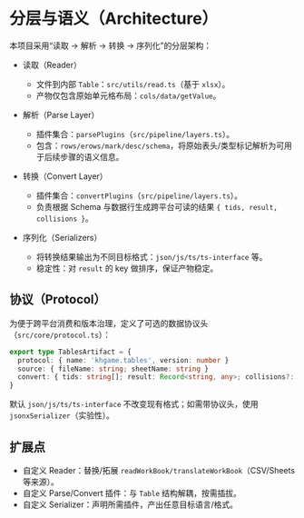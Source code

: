 # 分层与语义（Architecture）

本项目采用“读取 -> 解析 -> 转换 -> 序列化”的分层架构：

- 读取（Reader）
  - 文件到内部 `Table`：`src/utils/read.ts`（基于 `xlsx`）。
  - 产物仅包含原始单元格布局：`cols/data/getValue`。

- 解析（Parse Layer）
  - 插件集合：`parsePlugins`（`src/pipeline/layers.ts`）。
  - 包含：`rows/erows/mark/desc/schema`，将原始表头/类型标记解析为可用于后续步骤的语义信息。

- 转换（Convert Layer）
  - 插件集合：`convertPlugins`（`src/pipeline/layers.ts`）。
  - 负责根据 Schema 与数据行生成跨平台可读的结果 `{ tids, result, collisions }`。

- 序列化（Serializers）
  - 将转换结果输出为不同目标格式：`json/js/ts/ts-interface` 等。
  - 稳定性：对 `result` 的 key 做排序，保证产物稳定。

## 协议（Protocol）

为便于跨平台消费和版本治理，定义了可选的数据协议头（`src/core/protocol.ts`）：

```ts
export type TablesArtifact = {
  protocol: { name: 'khgame.tables', version: number }
  source: { fileName: string; sheetName: string }
  convert: { tids: string[]; result: Record<string, any>; collisions?: ... }
}
```

默认 `json/js/ts/ts-interface` 不改变现有格式；如需带协议头，使用 `jsonxSerializer`（实验性）。

## 扩展点

- 自定义 Reader：替换/拓展 `readWorkBook/translateWorkBook`（CSV/Sheets 等来源）。
- 自定义 Parse/Convert 插件：与 `Table` 结构解耦，按需插拔。
- 自定义 Serializer：声明所需插件，产出任意目标语言/格式。

